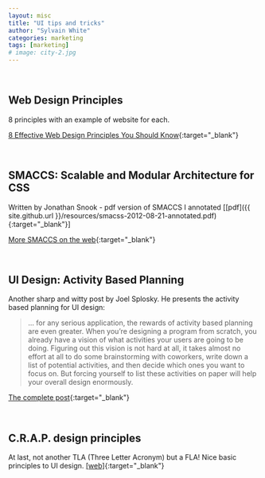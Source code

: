 ```yaml
---
layout: misc
title: "UI tips and tricks"
author: "Sylvain White"
categories: marketing
tags: [marketing]
# image: city-2.jpg
---
```

<br/>

## Web Design Principles

8 principles with an example of website for each.

[8 Effective Web Design Principles You Should Know](https://conversionxl.com/blog/universal-web-design-principles/){:target="_blank"}

<br/>

## SMACCS: Scalable and Modular Architecture for CSS

Written by Jonathan Snook - pdf version of SMACCS I annotated [[pdf]({{ site.github.url }}/resources/smacss-2012-08-21-annotated.pdf){:target="_blank"}]

[More SMACCS on the web](https://smacss.com/){:target="_blank"}

<br/>

## UI Design: Activity Based Planning

Another sharp and witty post by Joel Splosky. He presents the activity
based planning for UI design:

>... for any serious application, the rewards of activity based planning are even greater. When you’re designing a program from scratch, you already have a vision of what activities your users are going to be doing. Figuring out this vision is not hard at all, it takes almost no effort at all to do some brainstorming with coworkers, write down a list of potential activities, and then decide which ones you want to focus on. But forcing yourself to list these activities on paper will help your overall design enormously.

[The complete post](https://www.joelonsoftware.com/2000/05/09/the-process-of-designing-a-product/){:target="_blank"}

<br/>

## C.R.A.P. design principles

At last, not another TLA (Three Letter Acronym) but a FLA! Nice basic principles to UI design.
[[web]](https://saylordotorg.github.io/text_business-information-systems-design-an-app-for-that/s07-01-c-r-a-p-principles-of-graphic-.html){:target="_blank"}
